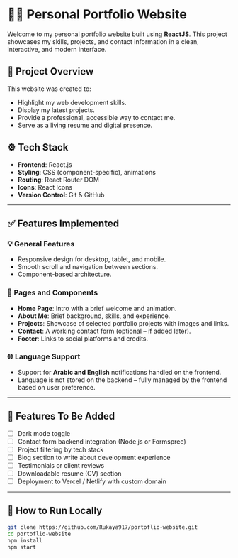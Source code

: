 # 🧑‍💻 Personal Portfolio Website

Welcome to my personal portfolio website built using **ReactJS**. This project showcases my skills, projects, and contact information in a clean, interactive, and modern interface.

## 📌 Project Overview

This website was created to:

- Highlight my web development skills.
- Display my latest projects.
- Provide a professional, accessible way to contact me.
- Serve as a living resume and digital presence.

## ⚙️ Tech Stack

- **Frontend**: React.js
- **Styling**: CSS (component-specific), animations
- **Routing**: React Router DOM
- **Icons**: React Icons
- **Version Control**: Git & GitHub

---

## ✅ Features Implemented

### 💡 General Features

- Responsive design for desktop, tablet, and mobile.
- Smooth scroll and navigation between sections.
- Component-based architecture.

### 🧩 Pages and Components

- **Home Page**: Intro with a brief welcome and animation.
- **About Me**: Brief background, skills, and experience.
- **Projects**: Showcase of selected portfolio projects with images and links.
- **Contact**: A working contact form (optional – if added later).
- **Footer**: Links to social platforms and credits.

### 🌐 Language Support

- Support for **Arabic and English** notifications handled on the frontend.
- Language is not stored on the backend – fully managed by the frontend based on user preference.

---

## 🔮 Features To Be Added

- [ ] Dark mode toggle
- [ ] Contact form backend integration (Node.js or Formspree)
- [ ] Project filtering by tech stack
- [ ] Blog section to write about development experience
- [ ] Testimonials or client reviews
- [ ] Downloadable resume (CV) section
- [ ] Deployment to Vercel / Netlify with custom domain

---

## 🚀 How to Run Locally

```bash
git clone https://github.com/Rukaya917/portoflio-website.git
cd portoflio-website
npm install
npm start
```
